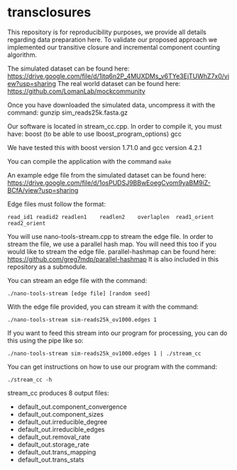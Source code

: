 # transclosures

This repository is for reproducibility purposes, we provide all details regarding data preparation here. 
To validate our proposed approach we implemented our transitive closure and incremental component counting algorithm. 

The simulated dataset can be found here: https://drive.google.com/file/d/1itq6n2P_4MUXDMs_v6TYe3EjTUWhZ7x0/view?usp=sharing
The real world dataset can be found here: https://github.com/LomanLab/mockcommunity

Once you have downloaded the simulated data, uncompress it with the command: 
gunzip sim_reads25k.fasta.gz

Our software is located in stream_cc.cpp. In order to compile it, you must have: 
boost (to be able to use lboost_program_options)
gcc

We have tested this with boost version 1.71.0 and gcc version 4.2.1

You can compile the application with the command `make`

An example edge file from the simulated dataset can be found here: https://drive.google.com/file/d/1osPUDSJ9BBwEoegCvom9yaBM9iZ-BCfA/view?usp=sharing

Edge files must follow the format:

```read_id1	readid2	readlen1	readlen2	overlaplen	read1_orient	read2_orient```

You will use nano-tools-stream.cpp to stream the edge file. In order to stream the file, we use a parallel hash map. You will need this too if you would like to stream the edge file. parallel-hashmap can be found here: https://github.com/greg7mdp/parallel-hashmap
It is also included in this repository as a submodule. 

You can stream an edge file with the command:

```./nano-tools-stream [edge file] [random seed]```

With the edge file provided, you can stream it with the command:

 ```./nano-tools-stream sim-reads25k_ov1000.edges 1```

If you want to feed this stream into our program for processing, you can do this using the pipe like so:

 ```./nano-tools-stream sim-reads25k_ov1000.edges 1 | ./stream_cc```

You can get instructions on how to use our program with the command:

`./stream_cc -h`

stream_cc produces 8 output files: 
* default_out.component_convergence
* default_out.component_sizes
* default_out.irreducible_degree
* default_out.irreducible_edges
* default_out.removal_rate
* default_out.storage_rate
* default_out.trans_mapping
* default_out.trans_stats
